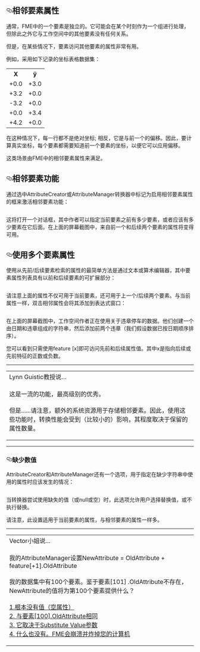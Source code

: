     
  <div id="readme" class="readme blob instapaper_body">
    <article class="markdown-body entry-content" itemprop="text"><h1><a id="user-content-adjacent-feature-attributes" class="anchor" aria-hidden="true" href="https://github.com/domix2000/FMETraining/blob/Desktop-Advanced-2018/DesktopAdvanced1Attributes/1.05.MultipleFeatureAttributes.md#adjacent-feature-attributes"><svg class="octicon octicon-link" viewBox="0 0 16 16" version="1.1" width="16" height="16" aria-hidden="true"><path fill-rule="evenodd" d="M4 9h1v1H4c-1.5 0-3-1.69-3-3.5S2.55 3 4 3h4c1.45 0 3 1.69 3 3.5 0 1.41-.91 2.72-2 3.25V8.59c.58-.45 1-1.27 1-2.09C10 5.22 8.98 4 8 4H4c-.98 0-2 1.22-2 2.5S3 9 4 9zm9-3h-1v1h1c1 0 2 1.22 2 2.5S13.98 12 13 12H9c-.98 0-2-1.22-2-2.5 0-.83.42-1.64 1-2.09V6.25c-1.09.53-2 1.84-2 3.25C6 11.31 7.55 13 9 13h4c1.45 0 3-1.69 3-3.5S14.5 6 13 6z"></path></svg></a><font style="vertical-align: inherit;"><font style="vertical-align: inherit;">相邻要素属性</font></font></h1>
<p><font style="vertical-align: inherit;"><font style="vertical-align: inherit;">通常，FME中的一个要素是独立的。</font><font style="vertical-align: inherit;">它可能会在某个时刻作为一个组进行处理，但除此之外它与工作空间中的其他要素没有任何关系。</font></font></p>
<p><font style="vertical-align: inherit;"><font style="vertical-align: inherit;">但是，在某些情况下，要素访问其他要素的属性非常有用。</font></font></p>
<p><font style="vertical-align: inherit;"><font style="vertical-align: inherit;">例如，采用如下记录的坐标表格数据集：</font></font></p>
<table>
<tbody><tr><th><font style="vertical-align: inherit;"><font style="vertical-align: inherit;">X</font></font></th><th><font style="vertical-align: inherit;"><font style="vertical-align: inherit;">ÿ</font></font></th></tr>
<tr><td><font style="vertical-align: inherit;"><font style="vertical-align: inherit;">+0.0</font></font></td><td><font style="vertical-align: inherit;"><font style="vertical-align: inherit;">+3.0</font></font></td></tr>
<tr><td><font style="vertical-align: inherit;"><font style="vertical-align: inherit;">+3.2</font></font></td><td><font style="vertical-align: inherit;"><font style="vertical-align: inherit;">+0.0</font></font></td></tr>
<tr><td><font style="vertical-align: inherit;"><font style="vertical-align: inherit;">-3.2</font></font></td><td><font style="vertical-align: inherit;"><font style="vertical-align: inherit;">+0.0</font></font></td></tr>
<tr><td><font style="vertical-align: inherit;"><font style="vertical-align: inherit;">+0.0</font></font></td><td><font style="vertical-align: inherit;"><font style="vertical-align: inherit;">+3.4</font></font></td></tr>
<tr><td><font style="vertical-align: inherit;"><font style="vertical-align: inherit;">+4.2</font></font></td><td><font style="vertical-align: inherit;"><font style="vertical-align: inherit;">+0.0</font></font></td></tr>
</tbody></table>
<p><font style="vertical-align: inherit;"><font style="vertical-align: inherit;">在这种情况下，每一行都不是绝对坐标; </font><font style="vertical-align: inherit;">相反，它是与前一个的偏移。</font><font style="vertical-align: inherit;">因此，要计算真实坐标，每个要素都需要知道前一个要素的坐标，以便它可以应用偏移。</font></font></p>
<p><font style="vertical-align: inherit;"><font style="vertical-align: inherit;">这类场景由FME中的相邻要素属性来满足。</font></font></p>
<h2><a id="user-content-adjacent-feature-functionality" class="anchor" aria-hidden="true" href="https://github.com/domix2000/FMETraining/blob/Desktop-Advanced-2018/DesktopAdvanced1Attributes/1.05.MultipleFeatureAttributes.md#adjacent-feature-functionality"><svg class="octicon octicon-link" viewBox="0 0 16 16" version="1.1" width="16" height="16" aria-hidden="true"><path fill-rule="evenodd" d="M4 9h1v1H4c-1.5 0-3-1.69-3-3.5S2.55 3 4 3h4c1.45 0 3 1.69 3 3.5 0 1.41-.91 2.72-2 3.25V8.59c.58-.45 1-1.27 1-2.09C10 5.22 8.98 4 8 4H4c-.98 0-2 1.22-2 2.5S3 9 4 9zm9-3h-1v1h1c1 0 2 1.22 2 2.5S13.98 12 13 12H9c-.98 0-2-1.22-2-2.5 0-.83.42-1.64 1-2.09V6.25c-1.09.53-2 1.84-2 3.25C6 11.31 7.55 13 9 13h4c1.45 0 3-1.69 3-3.5S14.5 6 13 6z"></path></svg></a><font style="vertical-align: inherit;"><font style="vertical-align: inherit;">相邻要素功能</font></font></h2>
<p><font style="vertical-align: inherit;"><font style="vertical-align: inherit;">通过选中AttributeCreator或AttributeManager转换器中标记为启用相邻要素属性的框来激活相邻要素功能：</font></font></p>
<p><a target="_blank" href="https://github.com/domix2000/FMETraining/blob/Desktop-Advanced-2018/DesktopAdvanced1Attributes/Images/Img1.015.AdjacentAttributeOption.png"><img src="./Images/Img1.015.AdjacentAttributeOption.png" alt="" style="max-width:100%;"></a></p>
<p><font style="vertical-align: inherit;"><font style="vertical-align: inherit;">这将打开一个对话框，其中作者可以指定当前要素之前有多少要素，或者应该有多少要素在它后面。</font><font style="vertical-align: inherit;">在上面的屏幕截图中，来自前一个和后续两个要素的属性将变得可用。</font></font></p>
<h2><a id="user-content-using-multiple-feature-attributes" class="anchor" aria-hidden="true" href="https://github.com/domix2000/FMETraining/blob/Desktop-Advanced-2018/DesktopAdvanced1Attributes/1.05.MultipleFeatureAttributes.md#using-multiple-feature-attributes"><svg class="octicon octicon-link" viewBox="0 0 16 16" version="1.1" width="16" height="16" aria-hidden="true"><path fill-rule="evenodd" d="M4 9h1v1H4c-1.5 0-3-1.69-3-3.5S2.55 3 4 3h4c1.45 0 3 1.69 3 3.5 0 1.41-.91 2.72-2 3.25V8.59c.58-.45 1-1.27 1-2.09C10 5.22 8.98 4 8 4H4c-.98 0-2 1.22-2 2.5S3 9 4 9zm9-3h-1v1h1c1 0 2 1.22 2 2.5S13.98 12 13 12H9c-.98 0-2-1.22-2-2.5 0-.83.42-1.64 1-2.09V6.25c-1.09.53-2 1.84-2 3.25C6 11.31 7.55 13 9 13h4c1.45 0 3-1.69 3-3.5S14.5 6 13 6z"></path></svg></a><font style="vertical-align: inherit;"><font style="vertical-align: inherit;">使用多个要素属性</font></font></h2>
<p><font style="vertical-align: inherit;"><font style="vertical-align: inherit;">使用从先前/后续要素检索的属性的最简单方法是通过文本或算术编辑器，其中要素属性列表具有以前和后续要素的可扩展部分：</font></font></p>
<p><a target="_blank" href="https://github.com/domix2000/FMETraining/blob/Desktop-Advanced-2018/DesktopAdvanced1Attributes/Images/Img1.016.AdjacentAttributesInEditor.png"><img src="./Images/Img1.016.AdjacentAttributesInEditor.png" alt="" style="max-width:100%;"></a></p>
<p><font style="vertical-align: inherit;"><font style="vertical-align: inherit;">请注意上面的属性不仅可用于当前要素，还可用于上一个/后续两个要素。</font><font style="vertical-align: inherit;">与当前属性一样，双击相邻属性会将其添加到表达式窗口：</font></font></p>
<p><a target="_blank" href="https://github.com/domix2000/FMETraining/blob/Desktop-Advanced-2018/DesktopAdvanced1Attributes/Images/Img1.017.AdjacentAttributesUsedInEditor.png"><img src="./Images/Img1.017.AdjacentAttributesUsedInEditor.png" alt="" style="max-width:100%;"></a> </p>
<p><font style="vertical-align: inherit;"><font style="vertical-align: inherit;">在上面的屏幕截图中，工作空间作者正在使用关于违章停车的数据。</font><font style="vertical-align: inherit;">他们创建一个由日期和违章组成的字符串，然后添加前两个违章（我们假设数据已按日期顺序排序）。</font></font></p>
<p>您可以看到只需使用feature [x]即可访问先前和后续属性值。其中x是指向后续或先前特征的正数或负数。 </p>
<hr>
<table>
<tbody><tr>
<td>
<i></i>
Lynn Guistic教授说…
</td>
</tr>
<tr>
<td>

这是一流的功能，最高级别的优秀。
<br><br>但是......请注意，额外的系统资源用于存储相邻要素。因此，使用这些功能时，转换性能会受到（比较小的）影响，其程度取决于保留的属性数量。

</td>
</tr>
</tbody></table>
<hr>
<h3><a id="user-content-missing-values" class="anchor" aria-hidden="true" href="https://github.com/domix2000/FMETraining/blob/Desktop-Advanced-2018/DesktopAdvanced1Attributes/1.05.MultipleFeatureAttributes.md#missing-values"><svg class="octicon octicon-link" viewBox="0 0 16 16" version="1.1" width="16" height="16" aria-hidden="true"><path fill-rule="evenodd" d="M4 9h1v1H4c-1.5 0-3-1.69-3-3.5S2.55 3 4 3h4c1.45 0 3 1.69 3 3.5 0 1.41-.91 2.72-2 3.25V8.59c.58-.45 1-1.27 1-2.09C10 5.22 8.98 4 8 4H4c-.98 0-2 1.22-2 2.5S3 9 4 9zm9-3h-1v1h1c1 0 2 1.22 2 2.5S13.98 12 13 12H9c-.98 0-2-1.22-2-2.5 0-.83.42-1.64 1-2.09V6.25c-1.09.53-2 1.84-2 3.25C6 11.31 7.55 13 9 13h4c1.45 0 3-1.69 3-3.5S14.5 6 13 6z"></path></svg></a>缺少数值</h3>
<p>AttributeCreator和AttributeManager还有一个选项，用于指定在缺少字符串中使用的属性时应该发生的情况：</p>
<p><a target="_blank" href="https://github.com/domix2000/FMETraining/blob/Desktop-Advanced-2018/DesktopAdvanced1Attributes/Images/Img1.018.AdjacentAttributeSubstitutions.png"><img src="./Images/Img1.018.AdjacentAttributeSubstitutions.png" alt="" style="max-width:100%;"></a></p>
<p>当转换器尝试使用缺失的值（或null或空）时，此选项允许用户选择替换值，或不执行替换。</p>
<p>请注意，此设置适用于当前要素的属性，与相邻要素的属性一样多。</p>
<hr>

<table>
<tbody><tr>
<td>
<i></i>
Vector小姐说...
</td>
</tr>
<tr>
<td>

我的AttributeManager设置NewAttribute = OldAttribute + feature[+1].OldAttribute
<br><br>我的数据集中有100个要素。鉴于要素[101] .OldAttribute不存在，NewAttribute的值将为第100个要素提供什么？ 
<br><br><a href="http://52.73.3.37/fmedatastreaming/Manual/QAResponse2017.fmw?chapter=15&amp;question=3&amp;answer=1&amp;DestDataset_TEXTLINE=C%3A%5CFMEOutput%5CQAResponse.html" rel="nofollow">1.根本没有值（空属性）</a>
<br><a href="http://52.73.3.37/fmedatastreaming/Manual/QAResponse2017.fmw?chapter=15&amp;question=3&amp;answer=2&amp;DestDataset_TEXTLINE=C%3A%5CFMEOutput%5CQAResponse.html" rel="nofollow">2. 与要素[100].OldAttribute相同</a>
<br><a href="http://52.73.3.37/fmedatastreaming/Manual/QAResponse2017.fmw?chapter=15&amp;question=3&amp;answer=3&amp;DestDataset_TEXTLINE=C%3A%5CFMEOutput%5CQAResponse.html" rel="nofollow">3. 它取决于Substitute Value参数 </a>
<br><a href="http://52.73.3.37/fmedatastreaming/Manual/QAResponse2017.fmw?chapter=15&amp;question=3&amp;answer=4&amp;DestDataset_TEXTLINE=C%3A%5CFMEOutput%5CQAResponse.html" rel="nofollow">4. 什么也没有。FME会崩溃并炸掉您的计算机</a>
</td>
</tr>
</tbody></table>
</article>
  </div>

  </div>

 </body></html>